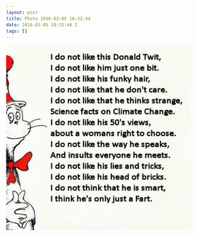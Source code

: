 ```yaml
---
layout: post
title: Photo 2016-03-05 10:32:44
date: 2016-03-05 10:32:44 Z
tags: []
---
```

![](/media/2016/03/140496941568.jpg)
